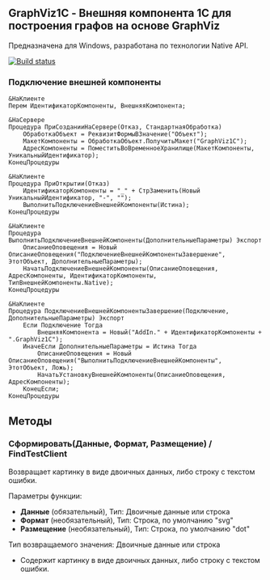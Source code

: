 ## GraphViz1C - Внешняя компонента 1С для построения графов на основе GraphViz

Предназначена для Windows, разработана по технологии Native API.

[![Build status](https://ci.appveyor.com/api/projects/status/ydd0mry1m8848wp1?svg=true)](https://ci.appveyor.com/project/lintest/graphviz1c)


### Подключение внешней компоненты

```bsl
&НаКлиенте
Перем ИдентификаторКомпоненты, ВнешняяКомпонента;

&НаСервере
Процедура ПриСозданииНаСервере(Отказ, СтандартнаяОбработка)
	ОбработкаОбъект = РеквизитФормыВЗначение("Объект");
	МакетКомпоненты = ОбработкаОбъект.ПолучитьМакет("GraphViz1C");
	АдресКомпоненты = ПоместитьВоВременноеХранилище(МакетКомпоненты, УникальныйИдентификатор);
КонецПроцедуры

&НаКлиенте
Процедура ПриОткрытии(Отказ)
	ИдентификаторКомпоненты = "_" + СтрЗаменить(Новый УникальныйИдентификатор, "-", "");
	ВыполнитьПодключениеВнешнейКомпоненты(Истина);
КонецПроцедуры

&НаКлиенте
Процедура ВыполнитьПодключениеВнешнейКомпоненты(ДополнительныеПараметры) Экспорт
	ОписаниеОповещения = Новый ОписаниеОповещения("ПодключениеВнешнейКомпонентыЗавершение", ЭтотОбъект, ДополнительныеПараметры);
	НачатьПодключениеВнешнейКомпоненты(ОписаниеОповещения, АдресКомпоненты, ИдентификаторКомпоненты, ТипВнешнейКомпоненты.Native);
КонецПроцедуры

&НаКлиенте
Процедура ПодключениеВнешнейКомпонентыЗавершение(Подключение, ДополнительныеПараметры) Экспорт
	Если Подключение Тогда
		ВнешняяКомпонента = Новый("AddIn." + ИдентификаторКомпоненты + ".GraphViz1C");
	ИначеЕсли ДополнительныеПараметры = Истина Тогда
		ОписаниеОповещения = Новый ОписаниеОповещения("ВыполнитьПодключениеВнешнейКомпоненты", ЭтотОбъект, Ложь);
		НачатьУстановкуВнешнейКомпоненты(ОписаниеОповещения, АдресКомпоненты);
	КонецЕсли;
КонецПроцедуры
```

## Методы
### Сформировать(Данные, Формат, Размещение) / FindTestClient</a>
Возвращает картинку в виде двоичных данных, либо строку с текстом ошибки.

Параметры функции:
- **Данные** (обязательный), Тип: Двоичные данные или строка
- **Формат** (необязательный), Тип: Строка, по умолчанию "svg"
- **Размещение** (необязательный), Тип: Строка, по умолчанию "dot"

Тип возвращаемого значения: Двоичные данные или строка
- Содержит картинку в виде двоичных данных, либо строку с текстом ошибки.